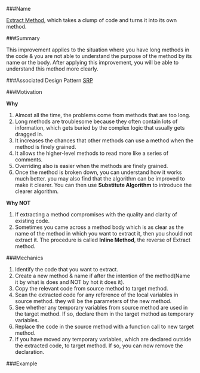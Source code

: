 
###Name

[Extract Method](http://refactoring.com/catalog/extractMethod.html), which takes a clump of code and turns it into its own method.

###Summary

This improvement applies to the situation where you have long methods in the code & you are not able to understand the purpose of the method by its name or the body. After applying this improvement, you will be able to understand this method more clearly.

###Associated Design Pattern
[SRP](https://en.wikipedia.org/wiki/Single_responsibility_principle)

###Motivation

**Why**

1. Almost all the time, the problems come from methods that are too long.
2. Long methods are troublesome because they often contain lots of information, which gets buried by the complex logic that usually gets dragged in.
3. It increases the chances that other methods can use a method when the method is finely grained.
4. It allows the higher-level methods to read more like a series of comments.
5. Overriding also is easier when the methods are finely grained.
6. Once the method is broken down, you can understand how it works much better. you may also find that
the algorithm can be improved to make it clearer. You can then use **Substitute Algorithm** to introduce
the clearer algorithm.

**Why NOT**

1. If extracting a method compromises with the quality and clarity of existing code.
2. Sometimes you came across a method body which is as clear as the name of the method in which you want to extract it, then you should not extract it. The procedure is called **Inline Method**, the reverse of Extract method.

###Mechanics

1. Identify the code that you want to extract.
2. Create a new method & name if after the intention of the method(Name it by what is does and NOT by hot it does it).
3. Copy the relevant code from source method to target method.
4. Scan the extracted code for any reference of the local variables in source method. they will be the parameters of the new method.
5. See whether any temporary variables from source method are used in the target method. If so, declare them in the target method as temporary variables.
6. Replace the code in the source method with a function call to new target method.
7. If you have moved any temporary variables, which are declared outside the extracted code, to target method. If so, you can now remove the declaration.

###Example


